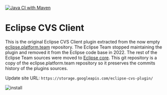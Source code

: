 [![Java CI with Maven](https://github.com/pmanu93/org.eclipse.team.cvs/actions/workflows/maven.yml/badge.svg)](https://github.com/pmanu93/org.eclipse.team.cvs/actions/workflows/maven.yml)

# Eclipse CVS Client

This is the original Eclipse CVS Client plugin extracted from the now empty [eclipse.platform.team](https://github.com/eclipse-platform/eclipse.platform.team) repository. The Eclipse Team stopped maintaining the plugin and removed it from the Eclipse code base in 2022. The rest of the Eclipse Team sources were moved to [Eclipse core](https://github.com/eclipse-platform/eclipse.platform). This git repository is a copy of the eclipse.platform.team repository so it preserves the commits history of the plugins sources.

Update site URL: `https://storage.googleapis.com/eclipse-cvs-plugin/`

![install](install.png)
